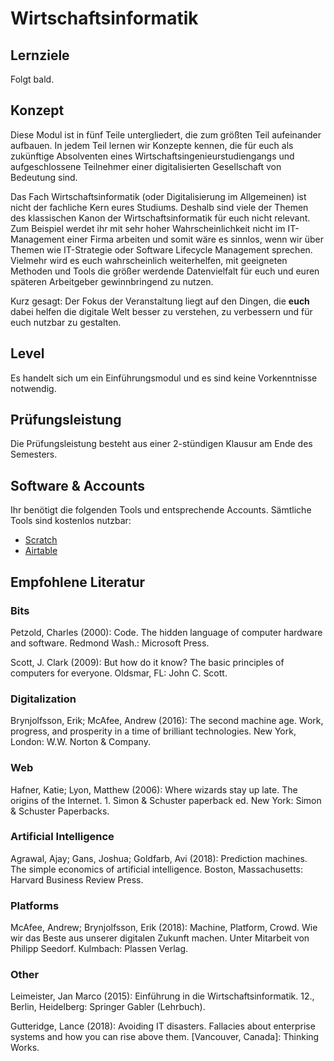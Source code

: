 # Wirtschaftsinformatik

## Lernziele <a id="learning-objectives"></a>

Folgt bald.

## Konzept <a id="concept"></a>

Diese Modul ist in fünf Teile untergliedert, die zum größten Teil aufeinander aufbauen. In jedem Teil lernen wir Konzepte kennen, die für euch als zukünftige Absolventen eines Wirtschaftsingenieurstudiengangs und aufgeschlossene Teilnehmer einer digitalisierten Gesellschaft von Bedeutung sind. 

Das Fach Wirtschaftsinformatik \(oder Digitalisierung im Allgemeinen\) ist nicht der fachliche Kern eures Studiums. Deshalb sind viele der Themen des klassischen Kanon der Wirtschaftsinformatik für euch nicht relevant. Zum Beispiel werdet ihr mit sehr hoher Wahrscheinlichkeit nicht im IT-Management einer Firma arbeiten und somit wäre es sinnlos, wenn wir über Themen wie IT-Strategie oder Software Lifecycle Management sprechen. Vielmehr wird es euch wahrscheinlich weiterhelfen, mit geeigneten Methoden und Tools die größer werdende Datenvielfalt für euch und euren späteren Arbeitgeber gewinnbringend zu nutzen.

Kurz gesagt: Der Fokus der Veranstaltung liegt auf den Dingen, die **euch** dabei helfen die digitale Welt besser zu verstehen, zu verbessern und für euch nutzbar zu gestalten.

## Level <a id="level"></a>

Es handelt sich um ein Einführungsmodul und es sind keine Vorkenntnisse notwendig.

## Prüfungsleistung <a id="examination"></a>

Die Prüfungsleistung besteht aus einer 2-stündigen Klausur am Ende des Semesters.

## Software & Accounts <a id="software-and-accounts"></a>

Ihr benötigt die folgenden Tools und entsprechende Accounts. Sämtliche Tools sind kostenlos nutzbar:

* [Scratch](https://scratch.mit.edu/)
* [Airtable](https://airtable.com/)

## Empfohlene Literatur

### Bits

Petzold, Charles \(2000\): Code. The hidden language of computer hardware and software. Redmond Wash.: Microsoft Press.

Scott, J. Clark \(2009\): But how do it know? The basic principles of computers for everyone. Oldsmar, FL: John C. Scott.

### Digitalization

Brynjolfsson, Erik; McAfee, Andrew \(2016\): The second machine age. Work, progress, and prosperity in a time of brilliant technologies. New York, London: W.W. Norton & Company.

### Web

Hafner, Katie; Lyon, Matthew \(2006\): Where wizards stay up late. The origins of the Internet. 1. Simon & Schuster paperback ed. New York: Simon & Schuster Paperbacks.

### Artificial Intelligence

Agrawal, Ajay; Gans, Joshua; Goldfarb, Avi \(2018\): Prediction machines. The simple economics of artificial intelligence. Boston, Massachusetts: Harvard Business Review Press.

### Platforms

McAfee, Andrew; Brynjolfsson, Erik \(2018\): Machine, Platform, Crowd. Wie wir das Beste aus unserer digitalen Zukunft machen. Unter Mitarbeit von Philipp Seedorf. Kulmbach: Plassen Verlag.

### Other

Leimeister, Jan Marco \(2015\): Einführung in die Wirtschaftsinformatik. 12., Berlin, Heidelberg: Springer Gabler \(Lehrbuch\).

Gutteridge, Lance \(2018\): Avoiding IT disasters. Fallacies about enterprise systems and how you can rise above them. \[Vancouver, Canada\]: Thinking Works.

### 

